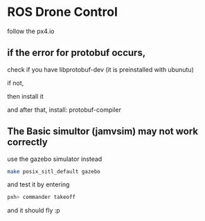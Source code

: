 # ROS Drone Control 
follow the px4.io

## if the error for protobuf occurs,
check if you have libprotobuf-dev (it is preinstalled with ubunutu)

if not,

then install it

and after that, install:
protobuf-compiler

## The Basic simultor (jamvsim) may not work correctly
use the gazebo simulator instead
```bash
make posix_sitl_default gazebo
```
and test it by entering
```bash
pxh> commander takeoff
```
and it should fly :p

